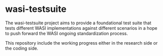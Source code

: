 # wasi-testsuite
The wasi-testsuite project aims to provide a foundational test suite that tests different WASI implementations against different scenarios in a hope to push forward the WASI ongoing standardization process.

This repository include the working progress either in the research side or the coding side. 
